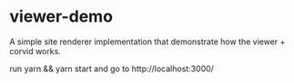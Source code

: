 # viewer-demo

A simple site renderer implementation that demonstrate how the viewer + corvid works.

run yarn && yarn start and go to http://localhost:3000/


